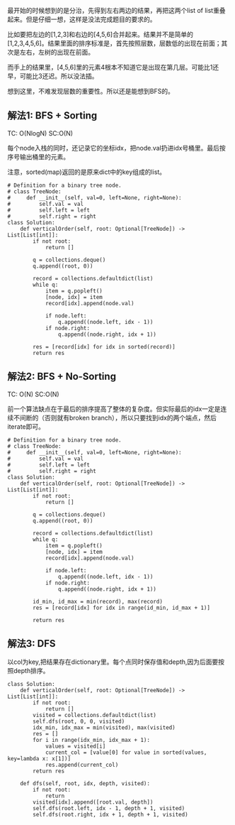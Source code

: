 最开始的时候想到的是分治，先得到左右两边的结果，再把这两个list of list重叠起来。但是仔细一想，这样是没法完成题目的要求的。

比如要把左边的[1,2,3]和右边的[4,5,6]合并起来。结果并不是简单的[1,2,3,4,5,6]。结果里面的排序标准是，首先按照层数，层数低的出现在前面；其次是左右，左树的出现在前面。

而手上的结果里，[4,5,6]里的元素4根本不知道它是出现在第几层。可能比1还早，可能比3还迟。所以没法插。

想到这里，不难发现层数的重要性。所以还是能想到BFS的。

## 解法1: BFS + Sorting
TC: O(NlogN)  SC:O(N)

每个node入栈的同时，还记录它的坐标idx，把node.val扔进idx号桶里。最后按序号输出桶里的元素。

注意，sorted(map)返回的是原来dict中的key组成的list。

```
# Definition for a binary tree node.
# class TreeNode:
#     def __init__(self, val=0, left=None, right=None):
#         self.val = val
#         self.left = left
#         self.right = right
class Solution:
    def verticalOrder(self, root: Optional[TreeNode]) -> List[List[int]]:
        if not root:
            return []
        
        q = collections.deque()
        q.append((root, 0))
        
        record = collections.defaultdict(list)
        while q:
            item = q.popleft()
            [node, idx] = item
            record[idx].append(node.val)
            
            if node.left:
                q.append((node.left, idx - 1))
            if node.right:
                q.append((node.right, idx + 1))
        
        res = [record[idx] for idx in sorted(record)]
        return res
```

## 解法2: BFS +  No-Sorting
TC: O(N)  SC:O(N)

前一个算法缺点在于最后的排序提高了整体的复杂度。但实际最后的idx一定是连续不间断的（否则就有broken branch），所以只要找到idx的两个端点，然后iterate即可。
```
# Definition for a binary tree node.
# class TreeNode:
#     def __init__(self, val=0, left=None, right=None):
#         self.val = val
#         self.left = left
#         self.right = right
class Solution:
    def verticalOrder(self, root: Optional[TreeNode]) -> List[List[int]]:
        if not root:
            return []
        
        q = collections.deque()
        q.append((root, 0))
        
        record = collections.defaultdict(list)
        while q:
            item = q.popleft()
            [node, idx] = item
            record[idx].append(node.val)
            
            if node.left:
                q.append((node.left, idx - 1))
            if node.right:
                q.append((node.right, idx + 1))
        
        id_min, id_max = min(record), max(record)
        res = [record[idx] for idx in range(id_min, id_max + 1)]
        
        return res
```

## 解法3: DFS
以col为key,把结果存在dictionary里。每个点同时保存值和depth,因为后面要按照depth排序。
```
class Solution:
    def verticalOrder(self, root: Optional[TreeNode]) -> List[List[int]]:
        if not root:
            return []
        visited = collections.defaultdict(list)
        self.dfs(root, 0, 0, visited)
        idx_min, idx_max = min(visited), max(visited)
        res = []
        for i in range(idx_min, idx_max + 1):
            values = visited[i]
            current_col = [value[0] for value in sorted(values, key=lambda x: x[1])]
            res.append(current_col)
        return res
            
    def dfs(self, root, idx, depth, visited):
        if not root:
            return
        visited[idx].append([root.val, depth])
        self.dfs(root.left, idx - 1, depth + 1, visited)
        self.dfs(root.right, idx + 1, depth + 1, visited)
```
